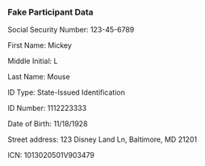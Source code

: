 ### Fake Participant Data

Social Security Number: 123-45-6789

First Name: Mickey

Middle Initial: L

Last Name: Mouse

ID Type: State-Issued Identification

ID Number: 1112223333

Date of Birth: 11/18/1928

Street address: 123 Disney Land Ln, Baltimore, MD 21201

ICN: 1013020501V903479
